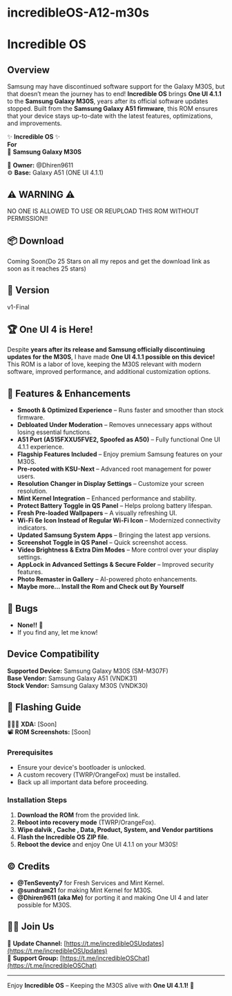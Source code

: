 # incredibleOS-A12-m30s

# Incredible OS

## Overview
Samsung may have discontinued software support for the Galaxy M30S, but that doesn’t mean the journey has to end! **Incredible OS** brings **One UI 4.1.1** to the **Samsung Galaxy M30S**, years after its official software updates stopped. Built from the **Samsung Galaxy A51 firmware**, this ROM ensures that your device stays up-to-date with the latest features, optimizations, and improvements.

✨ **Incredible OS** ✨  
                   **For**  
📱 **Samsung Galaxy M30S**

👤 **Owner:** @Dhiren9611  
⚙️ **Base:** Galaxy A51 (ONE UI 4.1.1)

## ⚠️ WARNING ⚠️
NO ONE IS ALLOWED TO USE OR REUPLOAD THIS ROM WITHOUT PERMISSION!!

## 📦 Download
Coming Soon(Do 25 Stars on all my repos and get the download link as soon as it reaches 25 stars)

## 💬 Version
v1-Final

## 🏆 One UI 4 is Here!
Despite **years after its release and Samsung officially discontinuing updates for the M30S**, I have made **One UI 4.1.1 possible on this device!** This ROM is a labor of love, keeping the M30S relevant with modern software, improved performance, and additional customization options.

## 🌟 Features & Enhancements
- **Smooth & Optimized Experience** – Runs faster and smoother than stock firmware.
- **Debloated Under Moderation** – Removes unnecessary apps without losing essential functions.
- **A51 Port (A515FXXU5FVE2, Spoofed as A50)** – Fully functional One UI 4.1.1 experience.
- **Flagship Features Included** – Enjoy premium Samsung features on your M30S.
- **Pre-rooted with KSU-Next** – Advanced root management for power users.
- **Resolution Changer in Display Settings** – Customize your screen resolution.
- **Mint Kernel Integration** – Enhanced performance and stability.
- **Protect Battery Toggle in QS Panel** – Helps prolong battery lifespan.
- **Fresh Pre-loaded Wallpapers** – A visually refreshing UI.
- **Wi-Fi 6e Icon Instead of Regular Wi-Fi Icon** – Modernized connectivity indicators.
- **Updated Samsung System Apps** – Bringing the latest app versions.
- **Screenshot Toggle in QS Panel** – Quick screenshot access.
- **Video Brightness & Extra Dim Modes** – More control over your display settings.
- **AppLock in Advanced Settings & Secure Folder** – Improved security features.
- **Photo Remaster in Gallery** – AI-powered photo enhancements.
- **Maybe more... Install the Rom and Check out By Yourself**

## 🐞 Bugs
- **None!!** 🚀  
- If you find any, let me know!

## Device Compatibility
**Supported Device:** Samsung Galaxy M30S (SM-M307F)  
**Base Vendor:** Samsung Galaxy A51 (VNDK31)  
**Stock Vendor:** Samsung Galaxy M30S (VNDK30)  

## 📓 Flashing Guide
👨🏻‍💻 **XDA:** [Soon]  
📽 **ROM Screenshots:** [Soon]

### Prerequisites
- Ensure your device's bootloader is unlocked.
- A custom recovery (TWRP/OrangeFox) must be installed.
- Back up all important data before proceeding.

### Installation Steps
1. **Download the ROM** from the provided link.
2. **Reboot into recovery mode** (TWRP/OrangeFox).
3. **Wipe dalvik , Cache , Data, Product, System, and Vendor partitions** 
4. **Flash the Incredible OS ZIP file**.
5. **Reboot the device** and enjoy One UI 4.1.1 on your M30S!

## ©️ Credits
- **@TenSeventy7** for Fresh Services and Mint Kernel.
- **@sundram21** for making Mint Kernel for M30S.
- **@Dhiren9611 (aka Me)** for porting it and making One UI 4 and later possible for M30S.

## 🤝🏻 Join Us
📢 **Update Channel:** [https://t.me/incredibleOSUpdates](https://t.me/incredibleOSUpdates)  
💬 **Support Group:** [https://t.me/incredibleOSChat](https://t.me/incredibleOSChat)

---
Enjoy **Incredible OS** – Keeping the M30S alive with **One UI 4.1.1!** 🚀

